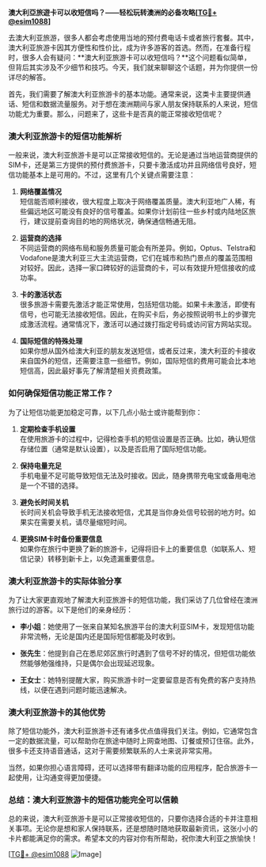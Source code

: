 **澳大利亞旅遊卡可以收短信吗？——轻松玩转澳洲的必备攻略[[TG💪+ @esim1088](https://t.me/s/esim1088)]**

去澳大利亚旅游，很多人都会考虑使用当地的预付费电话卡或者旅行套餐。其中，澳大利亚旅游卡因其方便性和性价比，成为许多游客的首选。然而，在准备行程时，很多人会有疑问：**澳大利亚旅游卡可以收短信吗？**这个问题看似简单，但背后其实涉及不少细节和技巧。今天，我们就来聊聊这个话题，并为你提供一份详尽的解答。

首先，我们需要了解澳大利亚旅游卡的基本功能。通常来说，这类卡主要提供通话、短信和数据流量服务。对于想在澳洲期间与家人朋友保持联系的人来说，短信功能尤为重要。那么，问题来了，这些卡是否真的能正常接收短信呢？

### **澳大利亚旅游卡的短信功能解析**

一般来说，澳大利亚旅游卡是可以正常接收短信的。无论是通过当地运营商提供的SIM卡，还是第三方提供的预付费旅游卡，只要卡激活成功并且网络信号良好，短信功能基本上是可用的。不过，这里有几个关键点需要注意：

1. **网络覆盖情况**  
   短信能否顺利接收，很大程度上取决于网络覆盖质量。澳大利亚地广人稀，有些偏远地区可能没有良好的信号覆盖。如果你计划前往一些乡村或内陆地区旅行，建议提前查询目的地的网络状况，确保通信畅通无阻。

2. **运营商的选择**  
   不同运营商的网络布局和服务质量可能会有所差异。例如，Optus、Telstra和Vodafone是澳大利亚三大主流运营商，它们在城市和热门景点的覆盖范围相对较好。因此，选择一家口碑较好的运营商的卡，可以有效提升短信接收的成功率。

3. **卡的激活状态**  
   很多旅游卡需要先激活才能正常使用，包括短信功能。如果卡未激活，即使有信号，也可能无法接收短信。因此，在购买卡后，务必按照说明书上的步骤完成激活流程。通常情况下，激活可以通过拨打指定号码或访问官方网站实现。

4. **国际短信的特殊处理**  
   如果你想从国外给澳大利亚的朋友发送短信，或者反过来，澳大利亚的卡接收来自国外的短信，还需要注意一些细节。例如，国际短信的费用可能会比本地短信高，因此最好事先了解清楚相关资费政策。

### **如何确保短信功能正常工作？**

为了让短信功能更加稳定可靠，以下几点小贴士或许能帮到你：

1. **定期检查手机设置**  
   在使用旅游卡的过程中，记得检查手机的短信设置是否正确。比如，确认短信存储位置（通常是默认设置），以及是否启用了国际短信功能。

2. **保持电量充足**  
   手机电量不足可能导致短信无法及时接收。因此，随身携带充电宝或备用电池是一个不错的选择。

3. **避免长时间关机**  
   长时间关机会导致手机无法接收短信，尤其是当你身处信号较弱的地方时。如果实在需要关机，请尽量缩短时间。

4. **更换SIM卡时备份重要信息**  
   如果你在旅行中更换了新的旅游卡，记得将旧卡上的重要信息（如联系人、短信记录）转移到新卡上，以免遗漏重要信息。

### **澳大利亚旅游卡的实际体验分享**

为了让大家更直观地了解澳大利亚旅游卡的短信功能，我们采访了几位曾经在澳洲旅行过的游客。以下是他们的亲身经历：

- **李小姐**：她使用了一张来自某知名旅游平台的澳大利亚SIM卡，发现短信功能非常流畅，无论是国内还是国际短信都能及时收到。
  
- **张先生**：他提到自己在悉尼郊区旅行时遇到了信号不好的情况，但短信功能依然能够勉强维持，只是偶尔会出现延迟现象。

- **王女士**：她特别提醒大家，购买旅游卡时一定要留意是否有免费的客户支持热线，以便在遇到问题时能迅速解决。

### **澳大利亚旅游卡的其他优势**

除了短信功能外，澳大利亚旅游卡还有诸多优点值得我们关注。例如，它通常包含一定的数据流量，可以帮助你在旅途中随时上网查地图、订餐或预订住宿。此外，很多卡还支持语音通话，这对于需要频繁联系的人士来说非常实用。

当然，如果你担心语言障碍，还可以选择带有翻译功能的应用程序，配合旅游卡一起使用，让沟通变得更加便捷。

### **总结：澳大利亚旅游卡的短信功能完全可以信赖**

总的来说，澳大利亚旅游卡是可以正常接收短信的，只要你选择合适的卡并注意相关事项。无论你是想和家人保持联系，还是想随时随地获取最新资讯，这张小小的卡片都能满足你的需求。希望本文的内容对你有所帮助，祝你澳大利亚之旅愉快！

[[TG💪+ @esim1088](https://t.me/s/esim1088) ![Image](https://i.postimg.cc/4NQfJmqS/Snipaste-2025-05-13-00-14-12.png)]